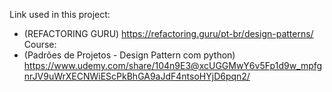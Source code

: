 Link used in this project:
- (REFACTORING GURU) https://refactoring.guru/pt-br/design-patterns/
Course:
- (Padrões de Projetos - Design Pattern com python) https://www.udemy.com/share/104n9E3@xcUGGMwY6v5Fp1d9w_mpfgnrJV9uWrXECNWiEScPkBhGA9aJdF4ntsoHYjD6pqn2/

